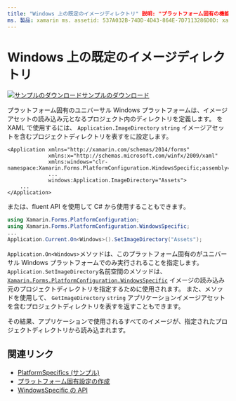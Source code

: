 ```yaml
---
title: "Windows 上の既定のイメージディレクトリ" 説明: "プラットフォーム固有の機能を使用すると、カスタムレンダラーや特殊効果を実装しなくても、特定のプラットフォームでのみ使用できる機能を使用できます。 この記事では、イメージアセットの読み込み元となるプロジェクトのディレクトリを定義する Windows プラットフォーム固有のを使用する方法について説明します。
ms. 製品: xamarin ms. assetid: 537A032B-74DD-4D43-864E-7D7113286D0D: xamarin-forms author: davidbritch ms. author: dabritch ms. date: 01/16/2020 no loc: [ Xamarin.Forms , Xamarin.Essentials ]
---
```


# <a name="default-image-directory-on-windows"></a>Windows 上の既定のイメージディレクトリ

[![サンプルのダウンロード](~/media/shared/download.png)サンプルのダウンロード](https://docs.microsoft.com/samples/xamarin/xamarin-forms-samples/userinterface-platformspecifics)

プラットフォーム固有のユニバーサル Windows プラットフォームは、イメージアセットの読み込み元となるプロジェクト内のディレクトリを定義します。 を XAML で使用するには、 `Application.ImageDirectory` `string` イメージアセットを含むプロジェクトディレクトリを表すをに設定します。

```xaml
<Application xmlns="http://xamarin.com/schemas/2014/forms"
             xmlns:x="http://schemas.microsoft.com/winfx/2009/xaml"
             xmlns:windows="clr-namespace:Xamarin.Forms.PlatformConfiguration.WindowsSpecific;assembly=Xamarin.Forms.Core"
             ...
             windows:Application.ImageDirectory="Assets">
    ...
</Application>
```

または、fluent API を使用して C# から使用することもできます。

```csharp
using Xamarin.Forms.PlatformConfiguration;
using Xamarin.Forms.PlatformConfiguration.WindowsSpecific;
...
Application.Current.On<Windows>().SetImageDirectory("Assets");
```

`Application.On<Windows>`メソッドは、このプラットフォーム固有のがユニバーサル Windows プラットフォームでのみ実行されることを指定します。 `Application.SetImageDirectory`名前空間のメソッドは、 [`Xamarin.Forms.PlatformConfiguration.WindowsSpecific`](xref:Xamarin.Forms.PlatformConfiguration.WindowsSpecific) イメージの読み込み元のプロジェクトディレクトリを指定するために使用されます。 また、メソッドを使用して、 `GetImageDirectory` `string` アプリケーションイメージアセットを含むプロジェクトディレクトリを表すを返すこともできます。

その結果、アプリケーションで使用されるすべてのイメージが、指定されたプロジェクトディレクトリから読み込まれます。

## <a name="related-links"></a>関連リンク

- [PlatformSpecifics (サンプル)](https://docs.microsoft.com/samples/xamarin/xamarin-forms-samples/userinterface-platformspecifics)
- [プラットフォーム固有設定の作成](~/xamarin-forms/platform/platform-specifics/index.md#creating-platform-specifics)
- [WindowsSpecific の API](xref:Xamarin.Forms.PlatformConfiguration.WindowsSpecific)
